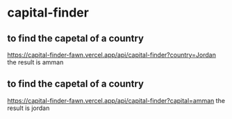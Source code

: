 # capital-finder

## to find the capetal of a country 
https://capital-finder-fawn.vercel.app/api/capital-finder?country=Jordan
the result is amman

## to find the capetal of a country 
https://capital-finder-fawn.vercel.app/api/capital-finder?capital=amman
the result is jordan
